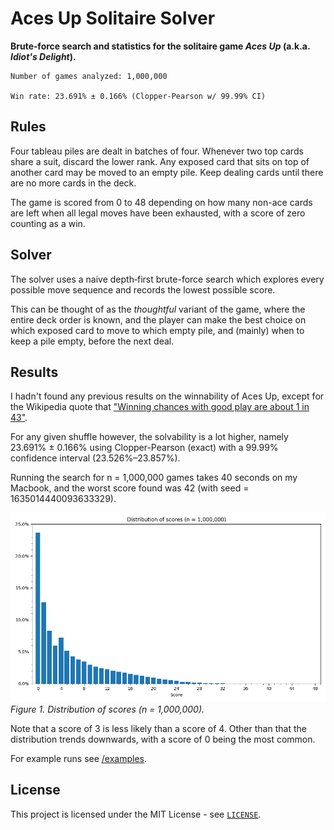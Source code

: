# Aces Up Solitaire Solver
**Brute‑force search and statistics for the solitaire game *Aces Up* (a.k.a. *Idiot's Delight*).**

```text
Number of games analyzed: 1,000,000

Win rate: 23.691% ± 0.166% (Clopper-Pearson w/ 99.99% CI)
```

## Rules

Four tableau piles are dealt in batches of four. Whenever two top cards share a suit, discard the lower rank. Any exposed card that sits on top of another card may be moved to an empty pile. Keep dealing cards until there are no more cards in the deck.

The game is scored from 0 to 48 depending on how many non-ace cards are left when all legal moves have been exhausted, with a score of zero counting as a win.

## Solver

The solver uses a naive depth‑first brute-force search which explores every possible move sequence and records the lowest possible score.

This can be thought of as the *thoughtful* variant of the game, where the entire deck order is known, and the player can make the best choice on which exposed card to move to which empty pile, and (mainly) when to keep a pile empty, before the next deal.

## Results

I hadn't found any previous results on the winnability of Aces Up, except for the Wikipedia quote that ["Winning chances with good play are about 1 in 43"](https://en.wikipedia.org/wiki/Aces_Up).

For any given shuffle however, the solvability is a lot higher, namely 23.691% ± 0.166% using Clopper-Pearson (exact) with a 99.99% confidence interval (23.526%&ndash;23.857%).

Running the search for n = 1,000,000 games takes 40 seconds on my Macbook, and the worst score found was 42 (with seed = 1635014440093633329).

![Distribution of scores (n = 1,000,000)](data/score_distribution.png)
*Figure&nbsp;1. Distribution of scores (n = 1,000,000).*

Note that a score of 3 is less likely than a score of 4. Other than that the distribution trends downwards, with a score of 0 being the most common.

For example runs see [/examples](examples).

## License

This project is licensed under the MIT License - see [`LICENSE`](LICENSE).
